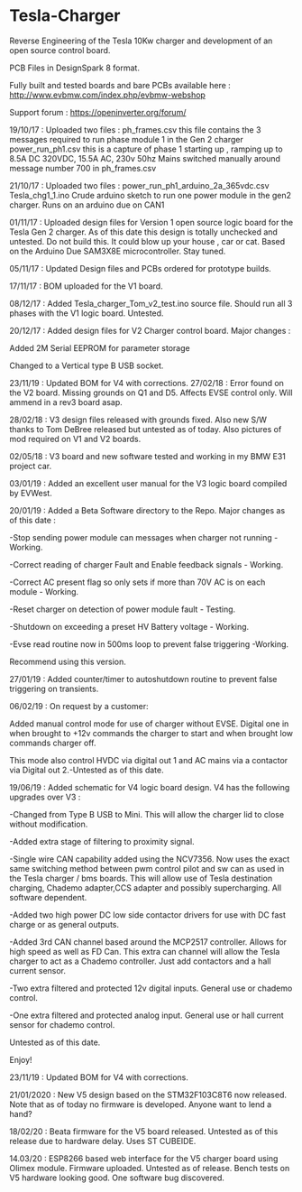 # Tesla-Charger
Reverse Engineering of the Tesla 10Kw charger and development of an open source control board.

PCB Files in DesignSpark 8 format.

Fully built and tested boards and bare PCBs available here :
http://www.evbmw.com/index.php/evbmw-webshop

Support forum : https://openinverter.org/forum/

19/10/17 : Uploaded two files : 
ph_frames.csv this file contains the 3 messages required to run phase module 1 in the Gen 2 charger
power_run_ph1.csv this is a capture of phase 1 starting up , ramping up to 8.5A DC 320VDC, 15.5A AC, 230v 50hz
Mains switched manually around message number 700 in ph_frames.csv


21/10/17 : Uploaded two files : 
power_run_ph1_arduino_2a_365vdc.csv
Tesla_chg1_1.ino
Crude arduino sketch to run one power module in the gen2 charger. Runs on an arduino due on CAN1


01/11/17 : Uploaded design files for Version 1 open source logic board for the Tesla Gen 2 charger. As of this date this design is totally unchecked and untested. Do not build this. It could blow up your house , car or cat. Based on the Arduino Due SAM3X8E microcontroller. Stay tuned.


05/11/17 : Updated Design files and PCBs ordered for prototype builds.

17/11/17 : BOM uploaded for the V1 board.


08/12/17 : Added Tesla_charger_Tom_v2_test.ino source file. Should run all 3 phases with the V1 logic board. Untested.

20/12/17 : Added design files for V2 Charger control board. Major changes :

Added 2M Serial EEPROM for parameter storage

Changed to a Vertical type B USB socket.


23/11/19 : Updated BOM for V4 with corrections.
27/02/18 : Error found on the V2 board. Missing grounds on Q1 and D5. Affects EVSE control only. Will ammend in a rev3 board asap.

28/02/18 : V3 design files released with grounds fixed. Also new S/W thanks to Tom DeBree released but untested as of today. Also pictures of mod required on V1 and V2 boards.

02/05/18 : V3 board and new software tested and working in my BMW E31 project car.

03/01/19 : Added an excellent user manual for the V3 logic board compiled by EVWest.

20/01/19 : Added a Beta Software directory to the Repo. Major changes as of this date :


-Stop sending power module can messages when charger not running - Working.


-Correct reading of charger Fault and Enable feedback signals - Working.


-Correct AC present flag so only sets if more than 70V AC is on each module - Working.


-Reset charger on detection of power module fault - Testing.


-Shutdown on exceeding a preset HV Battery voltage - Working. 


-Evse read routine now in 500ms loop to prevent false triggering -Working.



Recommend using this version.

27/01/19 : Added counter/timer to autoshutdown routine to prevent false triggering on transients.

06/02/19 : On request by a customer:

Added manual control mode for use of charger without EVSE. Digital one in when brought to +12v commands the charger to start
and when brought low commands charger off.

This mode also control HVDC via digital out 1 and AC mains via a contactor via Digital out 2.-Untested as of this date.

19/06/19 : Added schematic for V4 logic board design. V4 has the following upgrades over V3 :

-Changed from Type B USB to Mini. This will allow the charger lid to close without modification.

-Added extra stage of filtering to proximity signal.

-Single wire CAN capability added using the NCV7356. Now uses the exact same switching method between pwm control pilot and sw can as used in the Tesla charger / bms boards. This will allow use of Tesla destination charging, Chademo adapter,CCS adapter and possibly supercharging. All software dependent.

-Added two high power DC low side contactor drivers for use with DC fast charge or as general outputs.

-Added 3rd CAN channel based around the MCP2517 controller. Allows for high speed as well as FD Can. This extra can channel will allow the Tesla charger to act as a Chademo controller. Just add contactors and a hall current sensor.

-Two extra filtered and protected 12v digital inputs. General use or chademo control.

-One extra filtered and protected analog input. General use or hall current sensor for chademo control.

Untested as of this date.


Enjoy!

23/11/19 : Updated BOM for V4 with corrections.

21/01/2020 : New V5 design based on the STM32F103C8T6 now released. Note that as of today no firmware is developed. Anyone want to lend a hand?

18/02/20 : Beata firmware for the V5 board released. Untested as of this release due to hardware delay. Uses ST CUBEIDE.

14.03/20 : ESP8266 based web interface for the V5 charger board using Olimex module. Firmware uploaded. Untested as of release. Bench tests on V5 hardware looking good. One software bug discovered.
